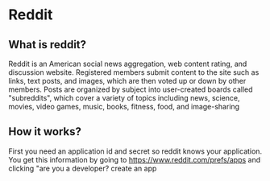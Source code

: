 # Reddit
## What is reddit?
Reddit is an American social news aggregation, web content rating, and discussion website. Registered members submit content to the site such as links, text posts, and images, which are then voted up or down by other members. Posts are organized by subject into user-created boards called "subreddits", which cover a variety of topics including news, science, movies, video games, music, books, fitness, food, and image-sharing
## How it works?
First you need an application id and secret so reddit knows your application. You get this information by going to https://www.reddit.com/prefs/apps and clicking "are you a developer? create an app
